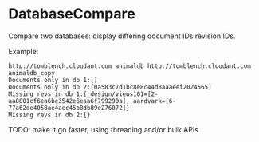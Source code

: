 # DatabaseCompare

Compare two databases: display differing document IDs revision IDs.

Example:

```shell
http://tomblench.cloudant.com animaldb http://tomblench.cloudant.com animaldb_copy
Documents only in db 1:[]
Documents only in db 2:[0a583c7d1bc8e8c44d8aaaeef2024565]
Missing revs in db 1:{_design/views101=[2-aa8801cf6ea6be3542e6eaa6f799290a], aardvark=[6-77a62de4058ae4aec45b8db89e276072]}
Missing revs in db 2:{}
```

TODO: make it go faster, using threading and/or bulk APIs


